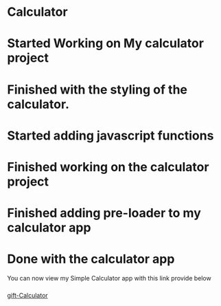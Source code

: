 # Calculator
# Started Working on My calculator project
# Finished with the styling of the calculator.
# Started adding javascript functions
# Finished working on the calculator project
# Finished adding pre-loader to my calculator app
# Done with the calculator app

You can now view my Simple Calculator app with this link provide below
###
<a href='https://gift-calculator.netlify.app/'>gift-Calculator</a>